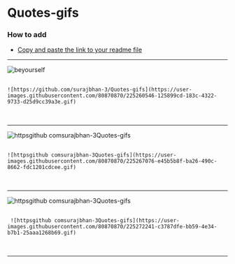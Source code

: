   # Quotes-gifs  
  
  ### How to add 
  - <a href="">Copy and paste the link to your readme file</a>
  <hr>

  ![beyourself](https://user-images.githubusercontent.com/80870870/225260546-125899cd-183c-4322-9733-d25d9cc39a3e.gif)

 <pre>
 <code>
![https://github.com/surajbhan-3/Quotes-gifs](https://user-images.githubusercontent.com/80870870/225260546-125899cd-183c-4322-9733-d25d9cc39a3e.gif)
</code>
 </pre>
<hr>

![httpsgithub comsurajbhan-3Quotes-gifs](https://user-images.githubusercontent.com/80870870/225267076-e45b5b8f-ba26-490c-8662-fdc1201cdcee.gif)
 <pre>
 <code>
![httpsgithub comsurajbhan-3Quotes-gifs](https://user-images.githubusercontent.com/80870870/225267076-e45b5b8f-ba26-490c-8662-fdc1201cdcee.gif)
</code>
 </pre>
<hr>

![httpsgithub comsurajbhan-3Quotes-gifs](https://user-images.githubusercontent.com/80870870/225272241-c3787dfe-bb59-4e34-b7b1-25aaa1268b69.gif)


 <pre>
 <code>
 ![httpsgithub comsurajbhan-3Quotes-gifs](https://user-images.githubusercontent.com/80870870/225272241-c3787dfe-bb59-4e34-b7b1-25aaa1268b69.gif)
</code>
 </pre>
<hr>



